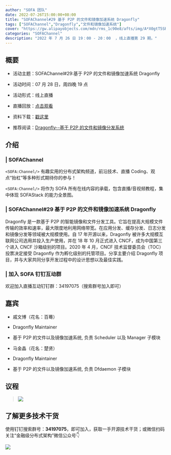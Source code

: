 ```yaml
---
author: "SOFA 团队"
date: 2022-07-26T15:00:00+08:00
title: "SOFAChannel#29 基于 P2P 的文件和镜像加速系统 Dragonfly"
tags: ["SOFAChannel","Dragonfly","文件和镜像加速系统"]
cover: "https://gw.alipayobjects.com/mdn/rms_1c90e8/afts/img/A*X0gtT5SRL84AAAAAAAAAAAAAARQnAQ"
categories: "SOFAChannel"
description: "2022 年 7 月 26 日 19：00 - 20：00  ，线上直播第 29 期。"
---
```


## 概要

- 活动主题：SOFAChannel#29:基于 P2P 的文件和镜像加速系统 Dragonfly

- 活动时间：07 月 28 日，周四晚 19 点

- 活动形式：线上直播

- 直播回放：[点击观看](https://b23.tv/3LqLGJo)

- 资料下载：[戳这里](https://gw.alipayobjects.com/os/bmw-prod/1a9dba2d-ba0a-409b-84b7-077c5bc312da.pdf)

- 推荐阅读：[Dragonfly--基于 P2P 的文件和镜像分发系统](https://mp.weixin.qq.com/s/Po_ivg-ecHFvdvTcCkHJdA)

## 介绍

### | SOFAChannel

`<SOFA:Channel/>` 有趣实用的分布式架构频道，前沿技术、直播 Coding、观点“抬杠”等多种形式期待你的参与！

`<SOFA:Channel/>` 将作为 SOFA 所有在线内容的承载，包含直播/音视频教程，集中体现 SOFAStack 的能力全景图。

### | SOFAChannel#29 基于 P2P 的文件和镜像加速系统 Dragonfly

Dragonfly 是一款基于 P2P 的智能镜像和文件分发工具。它旨在提高大规模文件传输的效率和速率，最大限度地利用网络带宽。在应用分发、缓存分发、日志分发和镜像分发等领域被大规模使用。自 17 年开源以来，Dragonfly 被许多大规模互联网公司选用并投入生产使用，并在 18 年 10 月正式进入 CNCF，成为中国第三个进入 CNCF 沙箱级别的项目。2020 年 4 月，CNCF 技术监督委员会（TOC）投票决定接受 Dragonfly 作为孵化级别的托管项目。分享主要介绍 Dragonfly 项目，并与大家共同分享开发过程中的设计思想以及最佳实践。

### | 加入 SOFA 钉钉互动群

欢迎加入直播互动钉钉群：34197075（搜索群号加入即可）

## 嘉宾

- 戚文博（花名：百蓦）

- Dragonfly Maintainer

- 基于 P2P 的文件以及镜像加速系统, 负责 Scheduler 以及 Manager 子模块

- 马金晶（花名：楚贤）

- Dragonfly Maintainer

- 基于 P2P 的文件以及镜像加速系统, 负责 Dfdaemon 子模块

## 议程

>![](https://gw.alipayobjects.com/mdn/rms_1c90e8/afts/img/A*QzkPQIHadrsAAAAAAAAAAAAAARQnAQ)

## 了解更多技术干货

使用钉钉搜索群号：**34197075**，即可加入，获取一手开源技术干货；或微信扫码关注“金融级分布式架构”微信公众号👇

![](https://gw.alipayobjects.com/mdn/rms_1c90e8/afts/img/A*_a06Q7zMKnwAAAAAAAAAAAAAARQnAQ.image)
